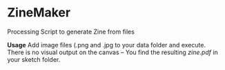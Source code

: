 # ZineMaker
Processing Script to generate Zine from files

**Usage** 
Add image files (.png and .jpg to your data folder and execute.  
There is no visual output on the canvas – You find the resulting _zine.pdf_ in your sketch folder.

